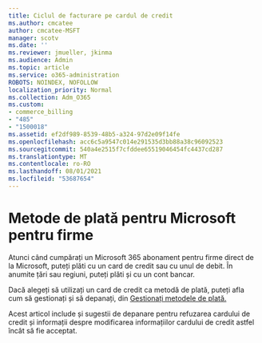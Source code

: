 ```yaml
---
title: Ciclul de facturare pe cardul de credit
ms.author: cmcatee
author: cmcatee-MSFT
manager: scotv
ms.date: ''
ms.reviewer: jmueller, jkinma
ms.audience: Admin
ms.topic: article
ms.service: o365-administration
ROBOTS: NOINDEX, NOFOLLOW
localization_priority: Normal
ms.collection: Adm_O365
ms.custom:
- commerce_billing
- "485"
- "1500018"
ms.assetid: ef2df989-8539-48b5-a324-97d2e09f14fe
ms.openlocfilehash: acc6c5a9547c014e291535d3bb88a38c96092523
ms.sourcegitcommit: 540a4e2515f7cfddee65519046454fc4437cd287
ms.translationtype: MT
ms.contentlocale: ro-RO
ms.lasthandoff: 08/01/2021
ms.locfileid: "53687654"
---
```

# <a name="payment-methods-for-microsoft-for-business"></a>Metode de plată pentru Microsoft pentru firme

Atunci când cumpărați un Microsoft 365 abonament pentru firme direct de la Microsoft, puteți plăti cu un card de credit sau cu unul de debit. În anumite țări sau regiuni, puteți plăti și cu un cont bancar.
  
Dacă alegeți să utilizați un card de credit ca metodă de plată, puteți afla cum să gestionați și să depanați, din [Gestionați metodele de plată.](/microsoft-365/commerce/billing-and-payments/manage-payment-methods)
  
Acest articol include și sugestii de depanare pentru refuzarea cardului de credit și informații despre modificarea informațiilor cardului de credit astfel încât să fie acceptat.